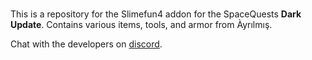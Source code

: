 #
This is a repository for the Slimefun4 addon for the SpaceQuests **Dark Update**.
Contains various items, tools, and armor from Àyrılmış.

Chat with the developers on [discord](https://discord.gg/gRDuSvv).

